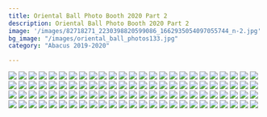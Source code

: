 ```yaml
---
title: Oriental Ball Photo Booth 2020 Part 2
description: Oriental Ball Photo Booth 2020 Part 2
image: '/images/82718271_2230398820599086_1662935054097055744_n-2.jpg'
bg_image: "/images/oriental_ball_photos133.jpg"
category: "Abacus 2019-2020"

---
```


![](/images/oriental_ball_photobooth101.jpg)
![](/images/oriental_ball_photobooth102.jpg)
![](/images/oriental_ball_photobooth103.jpg)
![](/images/oriental_ball_photobooth104.jpg)
![](/images/oriental_ball_photobooth105.jpg)
![](/images/oriental_ball_photobooth106.jpg)
![](/images/oriental_ball_photobooth107.jpg)
![](/images/oriental_ball_photobooth108.jpg)
![](/images/oriental_ball_photobooth109.jpg)
![](/images/oriental_ball_photobooth110.jpg)
![](/images/oriental_ball_photobooth111.jpg)
![](/images/oriental_ball_photobooth112.jpg)
![](/images/oriental_ball_photobooth113.jpg)
![](/images/oriental_ball_photobooth114.jpg)
![](/images/oriental_ball_photobooth115.jpg)
![](/images/oriental_ball_photobooth116.jpg)
![](/images/oriental_ball_photobooth117.jpg)
![](/images/oriental_ball_photobooth118.jpg)
![](/images/oriental_ball_photobooth119.jpg)
![](/images/oriental_ball_photobooth120.jpg)
![](/images/oriental_ball_photobooth121.jpg)
![](/images/oriental_ball_photobooth122.jpg)
![](/images/oriental_ball_photobooth123.jpg)
![](/images/oriental_ball_photobooth124.jpg)
![](/images/oriental_ball_photobooth125.jpg)
![](/images/oriental_ball_photobooth126.jpg)
![](/images/oriental_ball_photobooth127.jpg)
![](/images/oriental_ball_photobooth128.jpg)
![](/images/oriental_ball_photobooth129.jpg)
![](/images/oriental_ball_photobooth130.jpg)
![](/images/oriental_ball_photobooth131.jpg)
![](/images/oriental_ball_photobooth132.jpg)
![](/images/oriental_ball_photobooth133.jpg)
![](/images/oriental_ball_photobooth134.jpg)
![](/images/oriental_ball_photobooth135.jpg)
![](/images/oriental_ball_photobooth136.jpg)
![](/images/oriental_ball_photobooth137.jpg)
![](/images/oriental_ball_photobooth138.jpg)
![](/images/oriental_ball_photobooth139.jpg)
![](/images/oriental_ball_photobooth140.jpg)
![](/images/oriental_ball_photobooth141.jpg)
![](/images/oriental_ball_photobooth142.jpg)
![](/images/oriental_ball_photobooth143.jpg)
![](/images/oriental_ball_photobooth144.jpg)
![](/images/oriental_ball_photobooth145.jpg)
![](/images/oriental_ball_photobooth146.jpg)
![](/images/oriental_ball_photobooth147.jpg)
![](/images/oriental_ball_photobooth148.jpg)
![](/images/oriental_ball_photobooth149.jpg)
![](/images/oriental_ball_photobooth150.jpg)
![](/images/oriental_ball_photobooth151.jpg)
![](/images/oriental_ball_photobooth152.jpg)
![](/images/oriental_ball_photobooth153.jpg)
![](/images/oriental_ball_photobooth154.jpg)
![](/images/oriental_ball_photobooth155.jpg)
![](/images/oriental_ball_photobooth156.jpg)
![](/images/oriental_ball_photobooth157.jpg)
![](/images/oriental_ball_photobooth158.jpg)
![](/images/oriental_ball_photobooth159.jpg)
![](/images/oriental_ball_photobooth160.jpg)
![](/images/oriental_ball_photobooth161.jpg)
![](/images/oriental_ball_photobooth162.jpg)
![](/images/oriental_ball_photobooth163.jpg)
![](/images/oriental_ball_photobooth164.jpg)
![](/images/oriental_ball_photobooth165.jpg)
![](/images/oriental_ball_photobooth166.jpg)
![](/images/oriental_ball_photobooth167.jpg)
![](/images/oriental_ball_photobooth168.jpg)
![](/images/oriental_ball_photobooth169.jpg)
![](/images/oriental_ball_photobooth170.jpg)
![](/images/oriental_ball_photobooth171.jpg)
![](/images/oriental_ball_photobooth172.jpg)
![](/images/oriental_ball_photobooth173.jpg)
![](/images/oriental_ball_photobooth174.jpg)
![](/images/oriental_ball_photobooth175.jpg)
![](/images/oriental_ball_photobooth176.jpg)
![](/images/oriental_ball_photobooth177.jpg)
![](/images/oriental_ball_photobooth178.jpg)
![](/images/oriental_ball_photobooth179.jpg)
![](/images/oriental_ball_photobooth180.jpg)
![](/images/oriental_ball_photobooth181.jpg)
![](/images/oriental_ball_photobooth182.jpg)
![](/images/oriental_ball_photobooth183.jpg)
![](/images/oriental_ball_photobooth184.jpg)
![](/images/oriental_ball_photobooth185.jpg)
![](/images/oriental_ball_photobooth186.jpg)
![](/images/oriental_ball_photobooth187.jpg)
![](/images/oriental_ball_photobooth188.jpg)
![](/images/oriental_ball_photobooth189.jpg)
![](/images/oriental_ball_photobooth190.jpg)
![](/images/oriental_ball_photobooth191.jpg)
![](/images/oriental_ball_photobooth192.jpg)
![](/images/oriental_ball_photobooth193.jpg)
![](/images/oriental_ball_photobooth194.jpg)
![](/images/oriental_ball_photobooth195.jpg)
![](/images/oriental_ball_photobooth196.jpg)
![](/images/oriental_ball_photobooth197.jpg)
![](/images/oriental_ball_photobooth198.jpg)
![](/images/oriental_ball_photobooth199.jpg)
![](/images/oriental_ball_photobooth200.jpg)
